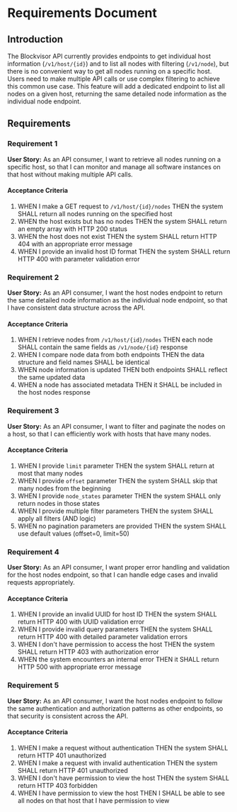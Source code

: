 # Requirements Document

## Introduction

The Blockvisor API currently provides endpoints to get individual host information (`/v1/host/{id}`) and to list all nodes with filtering (`/v1/node`), but there is no convenient way to get all nodes running on a specific host. Users need to make multiple API calls or use complex filtering to achieve this common use case. This feature will add a dedicated endpoint to list all nodes on a given host, returning the same detailed node information as the individual node endpoint.

## Requirements

### Requirement 1

**User Story:** As an API consumer, I want to retrieve all nodes running on a specific host, so that I can monitor and manage all software instances on that host without making multiple API calls.

#### Acceptance Criteria

1. WHEN I make a GET request to `/v1/host/{id}/nodes` THEN the system SHALL return all nodes running on the specified host
2. WHEN the host exists but has no nodes THEN the system SHALL return an empty array with HTTP 200 status
3. WHEN the host does not exist THEN the system SHALL return HTTP 404 with an appropriate error message
4. WHEN I provide an invalid host ID format THEN the system SHALL return HTTP 400 with parameter validation error

### Requirement 2

**User Story:** As an API consumer, I want the host nodes endpoint to return the same detailed node information as the individual node endpoint, so that I have consistent data structure across the API.

#### Acceptance Criteria

1. WHEN I retrieve nodes from `/v1/host/{id}/nodes` THEN each node SHALL contain the same fields as `/v1/node/{id}` response
2. WHEN I compare node data from both endpoints THEN the data structure and field names SHALL be identical
3. WHEN node information is updated THEN both endpoints SHALL reflect the same updated data
4. WHEN a node has associated metadata THEN it SHALL be included in the host nodes response

### Requirement 3

**User Story:** As an API consumer, I want to filter and paginate the nodes on a host, so that I can efficiently work with hosts that have many nodes.

#### Acceptance Criteria

1. WHEN I provide `limit` parameter THEN the system SHALL return at most that many nodes
2. WHEN I provide `offset` parameter THEN the system SHALL skip that many nodes from the beginning
3. WHEN I provide `node_states` parameter THEN the system SHALL only return nodes in those states
4. WHEN I provide multiple filter parameters THEN the system SHALL apply all filters (AND logic)
5. WHEN no pagination parameters are provided THEN the system SHALL use default values (offset=0, limit=50)

### Requirement 4

**User Story:** As an API consumer, I want proper error handling and validation for the host nodes endpoint, so that I can handle edge cases and invalid requests appropriately.

#### Acceptance Criteria

1. WHEN I provide an invalid UUID for host ID THEN the system SHALL return HTTP 400 with UUID validation error
2. WHEN I provide invalid query parameters THEN the system SHALL return HTTP 400 with detailed parameter validation errors
3. WHEN I don't have permission to access the host THEN the system SHALL return HTTP 403 with authorization error
4. WHEN the system encounters an internal error THEN it SHALL return HTTP 500 with appropriate error message

### Requirement 5

**User Story:** As an API consumer, I want the host nodes endpoint to follow the same authentication and authorization patterns as other endpoints, so that security is consistent across the API.

#### Acceptance Criteria

1. WHEN I make a request without authentication THEN the system SHALL return HTTP 401 unauthorized
2. WHEN I make a request with invalid authentication THEN the system SHALL return HTTP 401 unauthorized  
3. WHEN I don't have permission to view the host THEN the system SHALL return HTTP 403 forbidden
4. WHEN I have permission to view the host THEN I SHALL be able to see all nodes on that host that I have permission to view